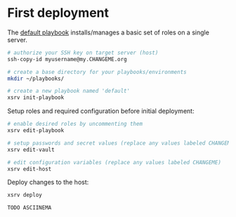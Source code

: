 # First deployment

The [default playbook](playbooks/xsrv/playbook.yml) installs/manages a basic set of roles on a single server.

```bash
# authorize your SSH key on target server (host)
ssh-copy-id myusername@my.CHANGEME.org

# create a base directory for your playbooks/environments
mkdir ~/playbooks/

# create a new playbook named 'default'
xsrv init-playbook
```

Setup roles and required configuration before initial deployment:

```bash
# enable desired roles by uncommenting them
xsrv edit-playbook

# setup passwords and secret values (replace any values labeled CHANGEME)
xsrv edit-vault

# edit configuration variables (replace any values labeled CHANGEME)
xsrv edit-host
```

Deploy changes to the host:

```bash
xsrv deploy
```

```bash
TODO ASCIINEMA
```

